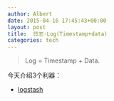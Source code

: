 ```yaml
---
author: Albert
date: 2015-04-16 17:45:43+00:00
layout: post
title:  日志·Log(Timestamp+data)
categories: tech
---
```


> Log = Timestamp + Data.

今天介绍3个利器：

* [logstash](http://logstash.net)
